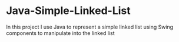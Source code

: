 # Java-Simple-Linked-List

In this project I use Java to represent a simple linked list using Swing components to manipulate into the linked list
